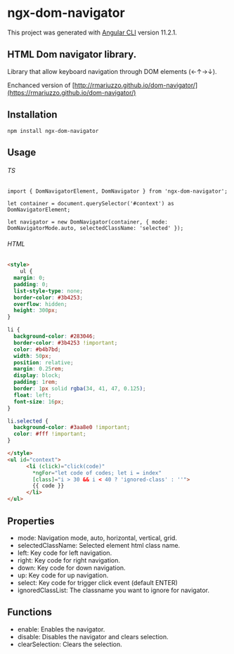 # ngx-dom-navigator

This project was generated with [Angular CLI](https://github.com/angular/angular-cli) version 11.2.1.

## HTML Dom navigator library.

Library that allow keyboard navigation through DOM elements (←↑→↓).

Enchanced version of [http://rmariuzzo.github.io/dom-navigator/](https://rmariuzzo.github.io/dom-navigator/)

## Installation

`npm install ngx-dom-navigator`

## Usage

###### TS

`import { DomNavigatorElement, DomNavigator } from 'ngx-dom-navigator';`

`let container = document.querySelector('#context') as DomNavigatorElement;`

`let navigator = new DomNavigator(container, { mode: DomNavigatorMode.auto, selectedClassName: 'selected' });`

###### HTML

```markdown
<style>
    ul {
  margin: 0;
  padding: 0;
  list-style-type: none;
  border-color: #3b4253;
  overflow: hidden;
  height: 300px;
}

li {
  background-color: #283046;
  border-color: #3b4253 !important;
  color: #b4b7bd;
  width: 50px;
  position: relative;
  margin: 0.25rem;
  display: block;
  padding: 1rem;
  border: 1px solid rgba(34, 41, 47, 0.125);
  float: left;
  font-size: 16px;
}

li.selected {
  background-color: #3aa8e0 !important;
  color: #fff !important;
}

</style>
<ul id="context">
      <li (click)="click(code)"
        *ngFor="let code of codes; let i = index"
        [class]="i > 30 && i < 40 ? 'ignored-class' : ''">
        {{ code }}
      </li>
</ul>
```

## Properties

- mode: Navigation mode, auto, horizontal, vertical, grid.
- selectedClassName: Selected element html class name.
- left: Key code for left navigation.
- right: Key code for right navigation.
- down: Key code for down navigation.
- up: Key code for up navigation.
- select: Key code for trigger click event (default ENTER)
- ignoredClassList: The classname you want to ignore for navigator.

## Functions

- enable: Enables the navigator.
- disable: Disables the navigator and clears selection.
- clearSelection: Clears the selection.
